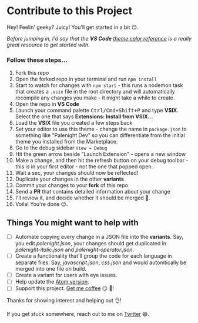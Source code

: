 # Contribute to this Project

Hey! Feelin' geeky? Juicy! You'll get started in a bit :smirk:.

_Before jumping in, I'd say that the **VS Code** [theme color reference](https://code.visualstudio.com/docs/getstarted/theme-color-reference) is a really great resource to get started with._

### Follow these steps...

1. Fork this repo
1. Open the forked repo in your terminal and run `npm install`
1. Start to watch for changes with `npm start` - this runs a nodemon task that creates a `.vsix` file in the root directory and will automatically recompile any changes you make - it might take a while to create.
1. Open the repo in **VS Code**
1. Launch your command palette <kbd>Ctrl/Cmd+Shift+P</kbd> and type **VSIX**. Select the one that says **Extensions: Install from VSIX...**
1. Load the **VSIX** file you created a few steps back
1. Set your editor to use this theme - change the name in `package.json` to something like "Palenight Dev" so you can differentiate from the initial theme you installed from the Marketplace.
1. Go to the debug sidebar `View → Debug`
1. Hit the green arrow beside "Launch Extension" - opens a new window
1. Make a change, and then hit the refresh button on your debug toolbar - this is in your first editor - not the one that popped open.
1. Wait a sec, your changes should now be reflected!
1. Duplicate your changes in the other **variants**
1. Commit your changes to your **fork** of this repo
1. Send a **PR** that contains detailed information about your change
1. I'll review it, and decide whether it should be merged :book:.
1. Voila! You're done :wink:.

## Things You might want to help with

- [ ] Automate copying every change in a JSON file into the **variants**. Say, you edit _palenight.json_, your changes should get duplicated in _palenight-italic.json_ and _palenight-operator.json_.
- [ ] Create a functionality that'll group the code for each language in separate files. Say, _javascript.json_, _css.json_ and would automtically be merged into one file on build.
- [ ] Create a variant for users with eye issues.
- [ ] Help update the [Atom version](https://github.com/whizkydee/atom-material-palenight-syntax).
- [ ] Support this project. [Get me coffee](https://me.wallet.ng/mrolaolu) :smirk: :pray:!

Thanks for showing interest and helping out :ok_hand:!

If you get stuck somewhere, reach out to me on [Twitter](https://twitter.com/mrolaolu) :smile:.
